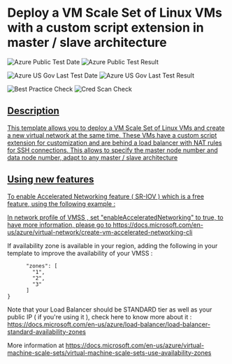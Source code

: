 # Deploy a VM Scale Set of Linux VMs with a custom script extension in master / slave architecture

![Azure Public Test Date](https://azurequickstartsservice.blob.core.windows.net/badges/201-vmss-master-slave-customscript/PublicLastTestDate.svg)
![Azure Public Test Result](https://azurequickstartsservice.blob.core.windows.net/badges/201-vmss-master-slave-customscript/PublicDeployment.svg)

![Azure US Gov Last Test Date](https://azurequickstartsservice.blob.core.windows.net/badges/201-vmss-master-slave-customscript/FairfaxLastTestDate.svg)
![Azure US Gov Last Test Result](https://azurequickstartsservice.blob.core.windows.net/badges/201-vmss-master-slave-customscript/FairfaxDeployment.svg)

![Best Practice Check](https://azurequickstartsservice.blob.core.windows.net/badges/201-vmss-master-slave-customscript/BestPracticeResult.svg)
![Cred Scan Check](https://azurequickstartsservice.blob.core.windows.net/badges/201-vmss-master-slave-customscript/CredScanResult.svg)

<a href="https://portal.azure.com/#create/Microsoft.Template/uri/https://github.com/Azure/azure-quickstart-templates/tree/master/201-vmss-master-slave-customscript/azuredeploy.json" target="_blank">

<a href="http://armviz.io/#/?load=https://github.com/Azure/azure-quickstart-templates/tree/master/201-vmss-master-slave-customscript/azuredeploy.json" target="_blank">

## Description

This template allows you to deploy a VM Scale Set of Linux VMs and create a new
virtual network at the same time. These VMs have a custom script extension for
customization and are behind a load balancer with NAT rules for SSH connections.
This allows to specify the master node number and data node number, adapt to any
master / slave architecture

## Using new features

To enable Accelerated Networking feature ( SR-IOV ) which is a free feature,
using the following example :

In network profile of VMSS , set "enableAcceleratedNetworking" to true, to have
more information, please go to
https://docs.microsoft.com/en-us/azure/virtual-network/create-vm-accelerated-networking-cli

If availability zone is available in your region, adding the following in your
template to improve the availability of your VMSS :

```
      "zones": [
        "1",
        "2",
        "3"
      ]
}

```

Note that your Load Balancer should be STANDARD tier as well as your public IP (
if you're using it ), check here to know more about it :
https://docs.microsoft.com/en-us/azure/load-balancer/load-balancer-standard-availability-zones

More information at
https://docs.microsoft.com/en-us/azure/virtual-machine-scale-sets/virtual-machine-scale-sets-use-availability-zones
